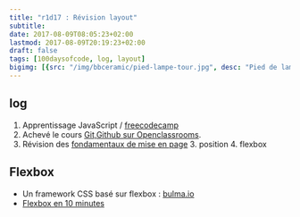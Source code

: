 ```yaml
---
title: "r1d17 : Révision layout"
subtitle:
date: 2017-08-09T08:05:23+02:00
lastmod: 2017-08-09T20:19:23+02:00
draft: false
tags: [100daysofcode, log, layout]
bigimg: [{src: "/img/bbceramic/pied-lampe-tour.jpg", desc: "Pied de lampe - bbceramic"}]
---
```

<!--more-->
## log

1. Apprentissage JavaScript / [freecodecamp](https://www.freecodecamp.org/)
1. Achevé le cours [Git,Github sur Openclassrooms](https://openclassrooms.com/courses/gerer-son-code-avec-git-et-github). 
2. Révision des [fondamentaux de mise en page](/note/layout-essentials-reference/)
	3. position
	4. flexbox

## Flexbox 

- Un framework CSS basé sur flexbox : [bulma.io](http://bulma.io/) 
- [Flexbox en 10 minutes](https://medium.freecodecamp.org/flexbox-in-10-minutes-7295497804ed)

